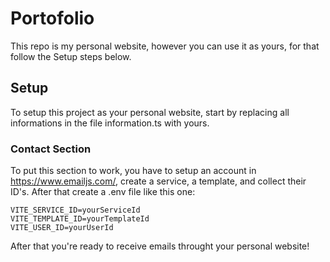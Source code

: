 # Portofolio

This repo is my personal website, however you can use it as yours, for that follow the Setup steps below.

## Setup

To setup this project as your personal website, start by replacing all informations in the file information.ts with yours.

### Contact Section

To put this section to work, you have to setup an account in https://www.emailjs.com/, create a service, a template, and collect their ID's. After that create a .env file like this one:

```
VITE_SERVICE_ID=yourServiceId
VITE_TEMPLATE_ID=yourTemplateId
VITE_USER_ID=yourUserId
```

After that you're ready to receive emails throught your personal website!
